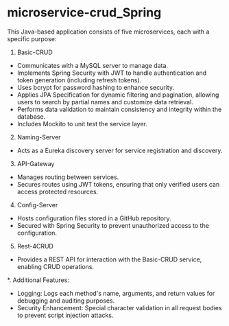 # microservice-crud_Spring

This Java-based application consists of five microservices, each with a specific purpose:

1. Basic-CRUD
 - Communicates with a MySQL server to manage data.
 - Implements Spring Security with JWT to handle authentication and token generation (including refresh tokens).
 - Uses bcrypt for password hashing to enhance security.
 - Applies JPA Specification for dynamic filtering and pagination, allowing users to search by partial names and customize data retrieval.
 - Performs data validation to maintain consistency and integrity within the database.
 - Includes Mockito to unit test the service layer.
2. Naming-Server
 - Acts as a Eureka discovery server for service registration and discovery.
3. API-Gateway
 - Manages routing between services.
 - Secures routes using JWT tokens, ensuring that only verified users can access protected resources.
4. Config-Server
 - Hosts configuration files stored in a GitHub repository.
 - Secured with Spring Security to prevent unauthorized access to the configuration.
5. Rest-4CRUD
 - Provides a REST API for interaction with the Basic-CRUD service, enabling CRUD operations.

*. Additional Features:
 - Logging: Logs each method's name, arguments, and return values for debugging and auditing purposes.
 - Security Enhancement: Special character validation in all request bodies to prevent script injection attacks.
